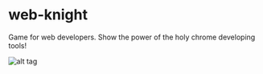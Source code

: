 # web-knight

Game for web developers. 
Show the power of the holy chrome developing tools!

![alt tag](https://lh3.googleusercontent.com/-Y9hCbY0fjaQ/AAAAAAAAAAI/AAAAAAAAAAA/GplWg0HKsQU/photo.jpg)

